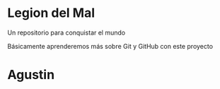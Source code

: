 # Legion del Mal
Un repositorio para conquistar el mundo

Básicamente aprenderemos más sobre Git y GitHub con este proyecto

# Agustin